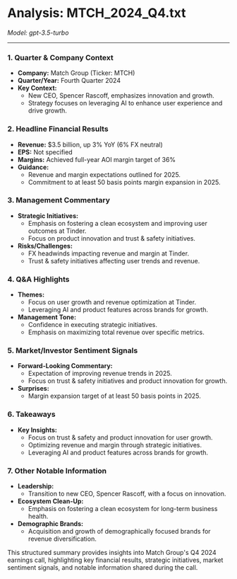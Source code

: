 # Analysis: MTCH_2024_Q4.txt

*Model: gpt-3.5-turbo*

---

### 1. Quarter & Company Context
- **Company:** Match Group (Ticker: MTCH)
- **Quarter/Year:** Fourth Quarter 2024
- **Key Context:** 
   - New CEO, Spencer Rascoff, emphasizes innovation and growth.
   - Strategy focuses on leveraging AI to enhance user experience and drive growth.

### 2. Headline Financial Results
- **Revenue:** $3.5 billion, up 3% YoY (6% FX neutral)
- **EPS:** Not specified
- **Margins:** Achieved full-year AOI margin target of 36%
- **Guidance:** 
   - Revenue and margin expectations outlined for 2025.
   - Commitment to at least 50 basis points margin expansion in 2025.

### 3. Management Commentary
- **Strategic Initiatives:** 
   - Emphasis on fostering a clean ecosystem and improving user outcomes at Tinder.
   - Focus on product innovation and trust & safety initiatives.
- **Risks/Challenges:** 
   - FX headwinds impacting revenue and margin at Tinder.
   - Trust & safety initiatives affecting user trends and revenue.

### 4. Q&A Highlights
- **Themes:** 
   - Focus on user growth and revenue optimization at Tinder.
   - Leveraging AI and product features across brands for growth.
- **Management Tone:** 
   - Confidence in executing strategic initiatives.
   - Emphasis on maximizing total revenue over specific metrics.

### 5. Market/Investor Sentiment Signals
- **Forward-Looking Commentary:** 
   - Expectation of improving revenue trends in 2025.
   - Focus on trust & safety initiatives and product innovation for growth.
- **Surprises:** 
   - Margin expansion target of at least 50 basis points in 2025.

### 6. Takeaways
- **Key Insights:**
   - Focus on trust & safety and product innovation for user growth.
   - Optimizing revenue and margin through strategic initiatives.
   - Leveraging AI and product features across brands for growth.

### 7. Other Notable Information
- **Leadership:** 
   - Transition to new CEO, Spencer Rascoff, with a focus on innovation.
- **Ecosystem Clean-Up:** 
   - Emphasis on fostering a clean ecosystem for long-term business health.
- **Demographic Brands:** 
   - Acquisition and growth of demographically focused brands for revenue diversification.

This structured summary provides insights into Match Group's Q4 2024 earnings call, highlighting key financial results, strategic initiatives, market sentiment signals, and notable information shared during the call.
